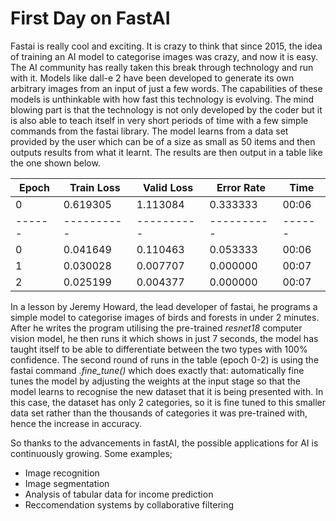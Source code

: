 # First Day on FastAI
Fastai is really cool and exciting. It is crazy to think that since 2015, the idea of training an AI model to categorise images was crazy, and now it is easy. The AI community has really taken this 
break through technology and run with it. Models like dall-e 2 have been developed to generate its own arbitrary images from an input of just a few words. The capabilities of these models is unthinkable 
with how fast this technology is evolving. The mind blowing part is that the technology is not only developed by the coder but it is also able to teach itself in very short periods of time with a few 
simple commands from the fastai library. The model learns from a data set provided by the user which can be of a size as small as 50 items and then outputs results from what it learnt. The results are then
output in a table like the one shown below. 

| Epoch  | Train Loss | Valid Loss | Error Rate |  Time | 
| ------ | ---------- | ---------- | ---------- | ----- |
|    0   |  0.619305  |  1.113084  |  0.333333  | 00:06 |
| ------ | ---------- | ---------- | ---------- | ------|
|    0   |  0.041649  |  0.110463  |  0.053333  | 00:06 |
|    1   |  0.030028  |  0.007707  |  0.000000  | 00:07 |
|    2   |  0.025199  |  0.004377  |  0.000000  | 00:07 |

In a lesson by Jeremy Howard, the lead developer of fastai, he programs a simple model to categorise images of birds and forests in under 2 minutes. After he writes the program utilising the pre-trained
*resnet18* computer vision model, he then runs it which shows in just 7 seconds, the model has taught itself to be able to differentiate between the two types with 100% confidence. The second round of runs
in the table (epoch 0-2) is using the fastai command *.fine_tune()* which does exactly that: automatically fine tunes the model by adjusting the weights at the input stage so that the model learns to
recognise the new dataset that it is being presented with. In this case, the dataset has only 2 categories, so it is fine tuned to this smaller data set rather than the thousands of categories it was 
pre-trained with, hence the increase in accuracy.   

So thanks to the advancements in fastAI, the possible applications for AI is continuously growing. Some examples; 
- Image recognition
- Image segmentation
- Analysis of tabular data for income prediction
- Reccomendation systems by collaborative filtering 
